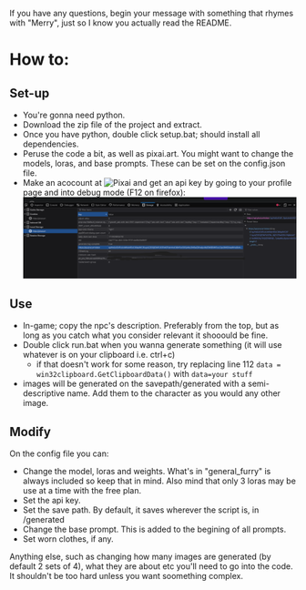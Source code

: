 If you have any questions, begin your message with something that rhymes with "Merry", just so I know you actually read the README.
# How to:

## Set-up

+ You're gonna need python.
+ Download the zip file of the project and extract.
+ Once you have python, double click setup.bat; should install all dependencies. 
+ Peruse the code a bit, as well as pixai.art. You might want to change the models, loras, and base prompts. These can be set on the config.json file.
+ Make an acocount at ![Pixai](https://pixai.art/) and get an api key by going to your profile page and into debug mode (F12 on firefox):
![](https://github.com/Quiece/ai-gen/blob/main/howToGetToken.png?raw=true)

## Use


+ In-game; copy the npc's description. Preferably from the top, but as long as you catch what you consider relevant it shooould be fine.
+ Double click run.bat when you wanna generate something (it will use whatever is on your clipboard i.e. ctrl+c) 
  + if that doesn't work for some reason,  try replacing line 112 `data = win32clipboard.GetClipboardData()` with `data=your stuff`
+ images will be generated on the savepath/generated with a semi-descriptive name. Add them to the character as you would any other image.

## Modify
On the config file you can:
+ Change the model, loras and weights. What's in "general_furry" is always included so keep that in mind. Also mind that only 3 loras may be use at a time with the free plan.
+ Set the api key.
+ Set the save path. By default, it saves wherever the script is, in /generated
+ Change the base prompt. This is added to the begining of all prompts.
+ Set worn clothes, if any.

Anything else, such as changing how many images are generated (by default 2 sets of 4), what they are about etc you'll need to go into the code. It shouldn't be too hard unless you want soomething complex.

